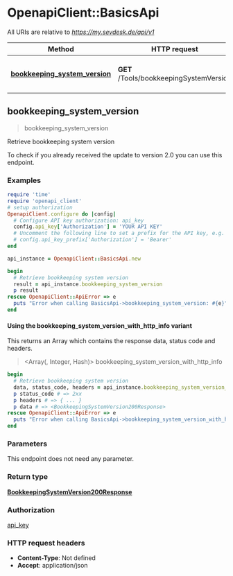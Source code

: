 # OpenapiClient::BasicsApi

All URIs are relative to *https://my.sevdesk.de/api/v1*

| Method | HTTP request | Description |
| ------ | ------------ | ----------- |
| [**bookkeeping_system_version**](BasicsApi.md#bookkeeping_system_version) | **GET** /Tools/bookkeepingSystemVersion | Retrieve bookkeeping system version |


## bookkeeping_system_version

> <BookkeepingSystemVersion200Response> bookkeeping_system_version

Retrieve bookkeeping system version

To check if you already received the update to version 2.0 you can use this endpoint.

### Examples

```ruby
require 'time'
require 'openapi_client'
# setup authorization
OpenapiClient.configure do |config|
  # Configure API key authorization: api_key
  config.api_key['Authorization'] = 'YOUR API KEY'
  # Uncomment the following line to set a prefix for the API key, e.g. 'Bearer' (defaults to nil)
  # config.api_key_prefix['Authorization'] = 'Bearer'
end

api_instance = OpenapiClient::BasicsApi.new

begin
  # Retrieve bookkeeping system version
  result = api_instance.bookkeeping_system_version
  p result
rescue OpenapiClient::ApiError => e
  puts "Error when calling BasicsApi->bookkeeping_system_version: #{e}"
end
```

#### Using the bookkeeping_system_version_with_http_info variant

This returns an Array which contains the response data, status code and headers.

> <Array(<BookkeepingSystemVersion200Response>, Integer, Hash)> bookkeeping_system_version_with_http_info

```ruby
begin
  # Retrieve bookkeeping system version
  data, status_code, headers = api_instance.bookkeeping_system_version_with_http_info
  p status_code # => 2xx
  p headers # => { ... }
  p data # => <BookkeepingSystemVersion200Response>
rescue OpenapiClient::ApiError => e
  puts "Error when calling BasicsApi->bookkeeping_system_version_with_http_info: #{e}"
end
```

### Parameters

This endpoint does not need any parameter.

### Return type

[**BookkeepingSystemVersion200Response**](BookkeepingSystemVersion200Response.md)

### Authorization

[api_key](../README.md#api_key)

### HTTP request headers

- **Content-Type**: Not defined
- **Accept**: application/json

